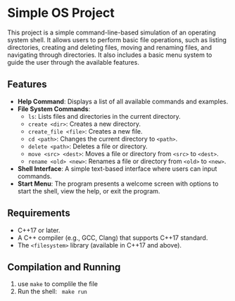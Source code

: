 # Simple OS Project

This project is a simple command-line-based simulation of an operating system shell. It allows users to perform basic file operations, such as listing directories, creating and deleting files, moving and renaming files, and navigating through directories. It also includes a basic menu system to guide the user through the available features.

## Features

- **Help Command**: Displays a list of all available commands and examples.
- **File System Commands**:
  - `ls`: Lists files and directories in the current directory.
  - `create <dir>`: Creates a new directory.
  - `create_file <file>`: Creates a new file.
  - `cd <path>`: Changes the current directory to `<path>`.
  - `delete <path>`: Deletes a file or directory.
  - `move <src> <dest>`: Moves a file or directory from `<src>` to `<dest>`.
  - `rename <old> <new>`: Renames a file or directory from `<old>` to `<new>`.
- **Shell Interface**: A simple text-based interface where users can input commands.
- **Start Menu**: The program presents a welcome screen with options to start the shell, view the help, or exit the program.

## Requirements

- C++17 or later.
- A C++ compiler (e.g., GCC, Clang) that supports C++17 standard.
- The `<filesystem>` library (available in C++17 and above).

## Compilation and Running

1. use ` make ` to complile the file
2. Run the shell: ` make run`
